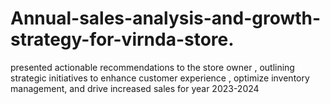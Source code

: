 # Annual-sales-analysis-and-growth-strategy-for-virnda-store.
presented actionable recommendations to the store owner , outlining strategic initiatives to enhance customer experience , optimize inventory management, and drive increased sales for year 2023-2024
